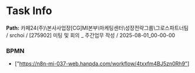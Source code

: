 # Task Info

**Path:** 카페24(주)\본사사업장\[CG]MI본부\마케팅센터\성장전략그룹\그로스파트너팀 / srchoi / [275902] 미팅 및 회의 _ 주간업무 작성 / 2025-08-01_00-00-00

### BPMN
- ["https://n8n-mi-037-web.hanpda.com/workflow/4txxfm4BJ5zn0Rh9"]

